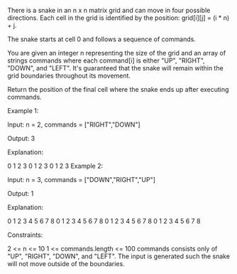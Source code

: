 There is a snake in an n x n matrix grid and can move in four possible directions. Each cell in the grid is identified by the position: grid[i][j] = (i * n) + j.

The snake starts at cell 0 and follows a sequence of commands.

You are given an integer n representing the size of the grid and an array of strings commands where each command[i] is either "UP", "RIGHT", "DOWN", and "LEFT". It's guaranteed that the snake will remain within the grid boundaries throughout its movement.

Return the position of the final cell where the snake ends up after executing commands.

 

Example 1:

Input: n = 2, commands = ["RIGHT","DOWN"]

Output: 3

Explanation:

0	1
2	3
0	1
2	3
0	1
2	3
Example 2:

Input: n = 3, commands = ["DOWN","RIGHT","UP"]

Output: 1

Explanation:

0	1	2
3	4	5
6	7	8
0	1	2
3	4	5
6	7	8
0	1	2
3	4	5
6	7	8
0	1	2
3	4	5
6	7	8
 

Constraints:

2 <= n <= 10
1 <= commands.length <= 100
commands consists only of "UP", "RIGHT", "DOWN", and "LEFT".
The input is generated such the snake will not move outside of the boundaries.